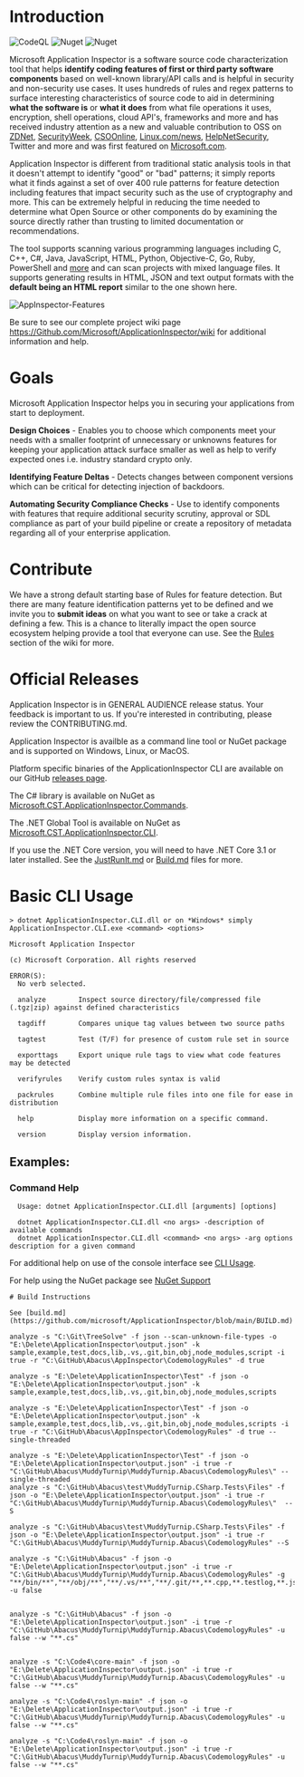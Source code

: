 # Introduction 
![CodeQL](https://github.com/microsoft/ApplicationInspector/workflows/CodeQL/badge.svg) ![Nuget](https://img.shields.io/nuget/v/Microsoft.CST.ApplicationInspector.Cli?link=https://www.nuget.org/packages/Microsoft.CST.ApplicationInspector.CLI/&link=https://www.nuget.org/packages/Microsoft.CST.ApplicationInspector.CLI/) ![Nuget](https://img.shields.io/nuget/dt/Microsoft.CST.ApplicationInspector.Cli?link=https://www.nuget.org/packages/Microsoft.CST.ApplicationInspector.CLI/&link=https://www.nuget.org/packages/Microsoft.CST.ApplicationInspector.CLI/)

Microsoft Application Inspector is a software source code characterization tool that helps **identify coding features of first or third party software components** based on well-known library/API calls and is helpful in security and non-security use cases. It uses hundreds of rules and regex patterns to surface interesting characteristics of source code to aid in determining **what the software is** or **what it does** from what file operations it uses, encryption, shell operations, cloud API's, frameworks and more and has received industry attention as a new and valuable contribution to OSS on [ZDNet](https://www.zdnet.com/article/microsoft-application-inspector-is-now-open-source-so-use-it-to-test-code-security/
), [SecurityWeek](https://www.securityweek.com/microsoft-introduces-free-source-code-analyzer), [CSOOnline](https://www.csoonline.com/article/3514732/microsoft-s-offers-application-inspector-to-probe-untrusted-open-source-code.html), [Linux.com/news](https://www.linux.com/news/microsoft-application-inspector-is-now-open-source-so-use-it-to-test-code-security/), [HelpNetSecurity](https://www.helpnetsecurity.com/2020/01/17/microsoft-application-inspector/
), Twitter and more and was first featured on [Microsoft.com](https://www.microsoft.com/security/blog/2020/01/16/introducing-microsoft-application-inspector/).

Application Inspector is different from traditional static analysis tools in that it doesn't attempt to identify "good" or "bad" patterns; it simply reports what it finds against a set of over 400 rule patterns for feature detection including features that impact security such as the use of cryptography and more.  This can be extremely helpful in reducing the time needed to determine what Open Source or other components do by examining the source directly rather than trusting to limited documentation or recommendations.  

The tool supports scanning various programming languages including C, C++, C#, Java, JavaScript, HTML, Python, Objective-C, Go, Ruby, PowerShell and [more](https://github.com/microsoft/ApplicationInspector/wiki/3.4-Applies_to-(languages)) and can scan projects with mixed language files.  It supports generating results in HTML, JSON and text output formats with the **default being an HTML report** similar to the one shown here.

![AppInspector-Features](https://user-images.githubusercontent.com/47648296/72893326-9c82c700-3ccd-11ea-8944-9831ea17f3e0.png)

Be sure to see our complete project wiki page https://Github.com/Microsoft/ApplicationInspector/wiki for additional information and help.

# Goals

Microsoft Application Inspector helps you in securing your applications from start to deployment.

**Design Choices** - Enables you to choose which components meet your needs with a smaller footprint of unnecessary or unknowns features for keeping your application attack surface smaller as well as help to verify expected ones i.e. industry standard crypto only. 

**Identifying Feature Deltas** - Detects changes between component versions which can be critical for detecting injection of backdoors.

**Automating Security Compliance Checks** - Use to identify components with features that require additional security scrutiny, approval or SDL compliance as part of your build pipeline or create a repository of metadata regarding all of your enterprise application.

# Contribute

We have a strong default starting base of Rules for feature detection.  But there are many feature identification patterns yet to be defined and we invite you to **submit ideas** on what you want to see or take a crack at defining a few.  This is a chance to literally impact the open source ecosystem helping provide a tool that everyone can use.  See the [Rules](https://github.com/microsoft/ApplicationInspector/wiki/3.-Understanding-Rules) section of the wiki for more.  

# Official Releases

Application Inspector is in GENERAL AUDIENCE release status. Your feedback is important to us. If you're interested in contributing, please review the CONTRIBUTING.md.

Application Inspector is availble as a command line tool or NuGet package and is supported on Windows, Linux, or MacOS. 

Platform specific binaries of the ApplicationInspector CLI are available on our GitHub [releases page](https://github.com/microsoft/ApplicationInspector/releases).

The C# library is available on NuGet as [Microsoft.CST.ApplicationInspector.Commands](https://www.nuget.org/packages/Microsoft.CST.ApplicationInspector.Commands/).

The .NET Global Tool is available on NuGet as [Microsoft.CST.ApplicationInspector.CLI](https://www.nuget.org/packages/Microsoft.CST.ApplicationInspector.CLI/).

If you use the .NET Core version, you will need to have .NET Core 3.1 or later installed.  See the [JustRunIt.md](https://github.com/microsoft/ApplicationInspector/blob/master/JustRunIt.md) or [Build.md](https://github.com/microsoft/ApplicationInspector/blob/master/BUILD.md) files for more.

# Basic CLI Usage

```
> dotnet ApplicationInspector.CLI.dll or on *Windows* simply ApplicationInspector.CLI.exe <command> <options>

Microsoft Application Inspector

(c) Microsoft Corporation. All rights reserved

ERROR(S):
  No verb selected.

  analyze        Inspect source directory/file/compressed file (.tgz|zip) against defined characteristics

  tagdiff        Compares unique tag values between two source paths

  tagtest        Test (T/F) for presence of custom rule set in source

  exporttags     Export unique rule tags to view what code features may be detected

  verifyrules    Verify custom rules syntax is valid

  packrules      Combine multiple rule files into one file for ease in distribution

  help           Display more information on a specific command.

  version        Display version information.
```

## Examples:

### Command Help
```
  Usage: dotnet ApplicationInspector.CLI.dll [arguments] [options]

  dotnet ApplicationInspector.CLI.dll <no args> -description of available commands
  dotnet ApplicationInspector.CLI.dll <command> <no args> -arg options description for a given command
```

For additional help on use of the console interface see [CLI Usage](https://github.com/microsoft/ApplicationInspector/wiki/1.-CLI-Usage).  

For help using the NuGet package see [NuGet Support](https://github.com/microsoft/ApplicationInspector/wiki/2.-NuGet-Support)

```
# Build Instructions

See [build.md](https://github.com/microsoft/ApplicationInspector/blob/main/BUILD.md)

analyze -s "C:\Git\TreeSolve" -f json --scan-unknown-file-types -o "E:\Delete\ApplicationInspector\output.json" -k sample,example,test,docs,lib,.vs,.git,bin,obj,node_modules,script -i true -r "C:\GitHub\Abacus\AppInspector\CodemologyRules" -d true

analyze -s "E:\Delete\ApplicationInspector\Test" -f json -o "E:\Delete\ApplicationInspector\output.json" -k sample,example,test,docs,lib,.vs,.git,bin,obj,node_modules,scripts

analyze -s "E:\Delete\ApplicationInspector\Test" -f json -o "E:\Delete\ApplicationInspector\output.json" -k sample,example,test,docs,lib,.vs,.git,bin,obj,node_modules,scripts -i true -r "C:\GitHub\Abacus\AppInspector\CodemologyRules" -d true --single-threaded

analyze -s "E:\Delete\ApplicationInspector\Test" -f json -o "E:\Delete\ApplicationInspector\output.json" -i true -r "C:\GitHub\Abacus\MuddyTurnip\MuddyTurnip.Abacus\CodemologyRules\" --single-threaded
analyze -s "C:\GitHub\Abacus\test\MuddyTurnip.CSharp.Tests\Files" -f json -o "E:\Delete\ApplicationInspector\output.json" -i true -r "C:\GitHub\Abacus\MuddyTurnip\MuddyTurnip.Abacus\CodemologyRules\"  --S

analyze -s "C:\GitHub\Abacus\test\MuddyTurnip.CSharp.Tests\Files" -f json -o "E:\Delete\ApplicationInspector\output.json" -i true -r "C:\GitHub\Abacus\MuddyTurnip\MuddyTurnip.Abacus\CodemologyRules" --S

analyze -s "C:\GitHub\Abacus" -f json -o "E:\Delete\ApplicationInspector\output.json" -i true -r "C:\GitHub\Abacus\MuddyTurnip\MuddyTurnip.Abacus\CodemologyRules" -g "**/bin/**","**/obj/**","**/.vs/**","**/.git/**,**.cpp,**.testlog,**.js,**.json,**.html,**.yml,**.csproj,**.sln,**.css" -u false


analyze -s "C:\GitHub\Abacus" -f json -o "E:\Delete\ApplicationInspector\output.json" -i true -r "C:\GitHub\Abacus\MuddyTurnip\MuddyTurnip.Abacus\CodemologyRules" -u false --w "**.cs"


analyze -s "C:\Code4\core-main" -f json -o "E:\Delete\ApplicationInspector\output.json" -i true -r "C:\GitHub\Abacus\MuddyTurnip\MuddyTurnip.Abacus\CodemologyRules" -u false --w "**.cs"

analyze -s "C:\Code4\roslyn-main" -f json -o "E:\Delete\ApplicationInspector\output.json" -i true -r "C:\GitHub\Abacus\MuddyTurnip\MuddyTurnip.Abacus\CodemologyRules" -u false --w "**.cs"

analyze -s "C:\Code4\roslyn-main" -f json -o "E:\Delete\ApplicationInspector\output.json" -i true -r "C:\GitHub\Abacus\MuddyTurnip\MuddyTurnip.Abacus\CodemologyRules" -u false --w "**.cs"

